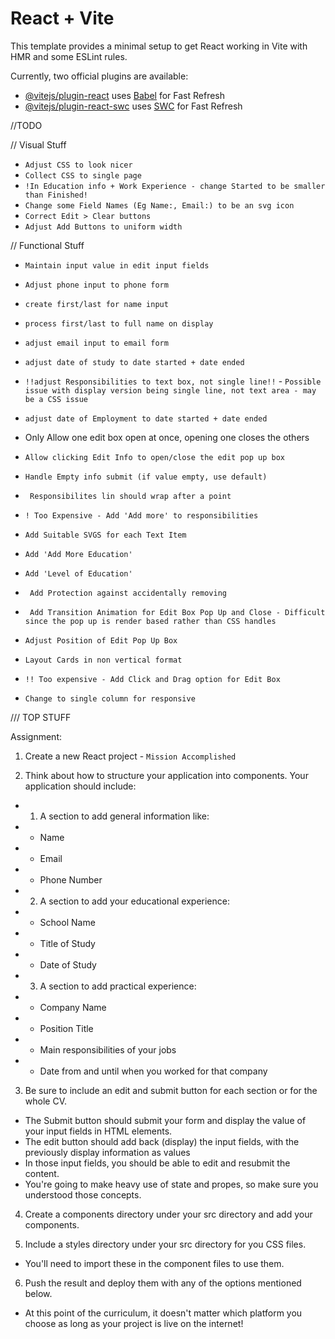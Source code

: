 # React + Vite

This template provides a minimal setup to get React working in Vite with HMR and some ESLint rules.

Currently, two official plugins are available:

- [@vitejs/plugin-react](https://github.com/vitejs/vite-plugin-react/blob/main/packages/plugin-react/README.md) uses [Babel](https://babeljs.io/) for Fast Refresh
- [@vitejs/plugin-react-swc](https://github.com/vitejs/vite-plugin-react-swc) uses [SWC](https://swc.rs/) for Fast Refresh

//TODO

// Visual Stuff
- ``Adjust CSS to look nicer``
- ``Collect CSS to single page``
- ``!In Education info + Work Experience - change Started to be smaller than Finished!``
- ``Change some Field Names (Eg Name:, Email:) to be an svg icon ``
- ``Correct Edit > Clear buttons``
- ``Adjust Add Buttons to uniform width``

// Functional Stuff
- ``Maintain input value in edit input fields``
- ``Adjust phone input to phone form``
- ``create first/last for name input``
- ``process first/last to full name on display``
- ``adjust email input to email form``

- ``adjust date of study to date started + date ended``

- ``!!adjust Responsibilities to text box, not single line!!`` - ``Possible issue with display version being single line, not text area - may be a CSS issue``
- ``adjust date of Employment to date started + date ended``


- Only Allow one edit box open at once, opening one closes the others
- ``Allow clicking Edit Info to open/close the edit pop up box``

- ``Handle Empty info submit (if value empty, use default)``
- `` Responsibilites lin should wrap after a point``
- ``! Too Expensive - Add 'Add more' to responsibilities``
- ``Add Suitable SVGS for each Text Item``
- ``Add 'Add More Education'``
- ``Add 'Level of Education'``
- `` Add Protection against accidentally removing``
- `` Add Transition Animation for Edit Box Pop Up and Close - Difficult since the pop up is render based rather than CSS handles``
- ``Adjust Position of Edit Pop Up Box``
- ``Layout Cards in non vertical format``
- ``!! Too expensive - Add Click and Drag option for Edit Box``
- ``Change to single column for responsive``




/// TOP STUFF

Assignment:

1. Create a new React project - ``Mission Accomplished``

2. Think about how to structure your application into components. Your application should include:

- 1. A section to add general information like:
- - Name
- - Email
- - Phone Number

- 2. A section to add your educational experience:
- - School Name
- - Title of Study
- - Date of Study

- 3. A section to add practical experience:
- - Company Name
- - Position Title
- - Main responsibilities of your jobs
- - Date from and until when you worked for that company

3. Be sure to include an edit and submit button for each section or for the whole CV.
- The Submit button should submit your form and display the value of your input fields in HTML elements.
- The edit button should add back (display) the input fields, with the previously display information as values
- In those input fields, you should be able to edit and resubmit the content.
- You're going to make heavy use of state and propes, so make sure you understood those concepts.

4. Create a components directory under your src directory and add your components.

5. Include a styles directory under your src directory for you CSS files.
- You'll need to import these in the component files to use them.

6. Push the result and deploy them with any of the options mentioned below.
- At this point of the curriculum, it doesn't matter which platform you choose as long as your project is live on the internet!
